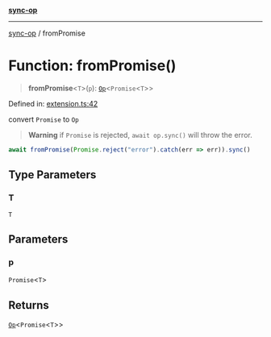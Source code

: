 [**sync-op**](../README.md)

***

[sync-op](../README.md) / fromPromise

# Function: fromPromise()

> **fromPromise**\<`T`\>(`p`): [`Op`](../classes/Op.md)\<`Promise`\<`T`\>\>

Defined in: [extension.ts:42](https://github.com/dhcmrlchtdj/sync-op/blob/93fe32636f3c6c188a811dfea276951b3e31f9bc/src/extension.ts#L42)

convert `Promise` to `Op`

> **Warning**
> if `Promise` is rejected, `await op.sync()` will throw the error.

```typescript
await fromPromise(Promise.reject("error").catch(err => err)).sync()
```

## Type Parameters

### T

`T`

## Parameters

### p

`Promise`\<`T`\>

## Returns

[`Op`](../classes/Op.md)\<`Promise`\<`T`\>\>
